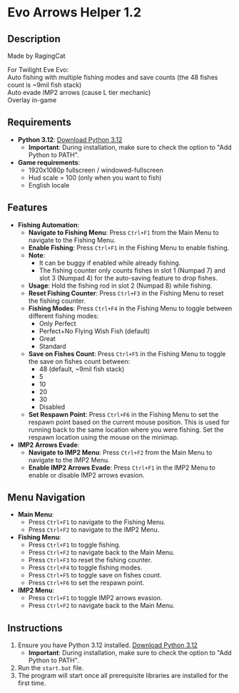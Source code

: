 # Evo Arrows Helper 1.2

## Description

Made by RagingCat

For Twilight Eve Evo:\
Auto fishing with multiple fishing modes and save counts (the 48 fishes count is ~9mil fish stack)\
Auto evade IMP2 arrows (cause L tier mechanic)\
Overlay in-game

## Requirements

- **Python 3.12**: [Download Python 3.12](https://www.python.org/downloads/release/python-3127/)
  - **Important**: During installation, make sure to check the option to "Add Python to PATH".
- **Game requirements**:
  - 1920x1080p fullscreen / windowed-fullscreen
  - Hud scale = 100 (only when you want to fish)
  - English locale

## Features

- **Fishing Automation**:
  - **Navigate to Fishing Menu**: Press `Ctrl+F1` from the Main Menu to navigate to the Fishing Menu.
  - **Enable Fishing**: Press `Ctrl+F1` in the Fishing Menu to enable fishing.
  - **Note**:
    - It can be buggy if enabled while already fishing.
    - The fishing counter only counts fishes in slot 1 (Numpad 7) and slot 3 (Numpad 4) for the auto-saving feature to drop fishes.
  - **Usage**: Hold the fishing rod in slot 2 (Numpad 8) while fishing.
  - **Reset Fishing Counter**: Press `Ctrl+F3` in the Fishing Menu to reset the fishing counter.
  - **Fishing Modes**: Press `Ctrl+F4` in the Fishing Menu to toggle between different fishing modes:
    - Only Perfect
    - Perfect+No Flying Wish Fish (default)
    - Great
    - Standard
  - **Save on Fishes Count**: Press `Ctrl+F5` in the Fishing Menu to toggle the save on fishes count between:
    - 48 (default, ~9mil fish stack)
    - 5
    - 10
    - 20
    - 30
    - Disabled
  - **Set Respawn Point**: Press `Ctrl+F6` in the Fishing Menu to set the respawn point based on the current mouse position. This is used for running back to the same location where you were fishing. Set the respawn location using the mouse on the minimap.
- **IMP2 Arrows Evade**:
  - **Navigate to IMP2 Menu**: Press `Ctrl+F2` from the Main Menu to navigate to the IMP2 Menu.
  - **Enable IMP2 Arrows Evade**: Press `Ctrl+F1` in the IMP2 Menu to enable or disable IMP2 arrows evasion.

## Menu Navigation

- **Main Menu**:
  - Press `Ctrl+F1` to navigate to the Fishing Menu.
  - Press `Ctrl+F2` to navigate to the IMP2 Menu.
- **Fishing Menu**:
  - Press `Ctrl+F1` to toggle fishing.
  - Press `Ctrl+F2` to navigate back to the Main Menu.
  - Press `Ctrl+F3` to reset the fishing counter.
  - Press `Ctrl+F4` to toggle fishing modes.
  - Press `Ctrl+F5` to toggle save on fishes count.
  - Press `Ctrl+F6` to set the respawn point.
- **IMP2 Menu**:
  - Press `Ctrl+F1` to toggle IMP2 arrows evasion.
  - Press `Ctrl+F2` to navigate back to the Main Menu.

## Instructions

1. Ensure you have Python 3.12 installed. [Download Python 3.12](https://www.python.org/downloads/release/python-3127/)
   - **Important**: During installation, make sure to check the option to "Add Python to PATH".
2. Run the `start.bat` file.
3. The program will start once all prerequisite libraries are installed for the first time.
